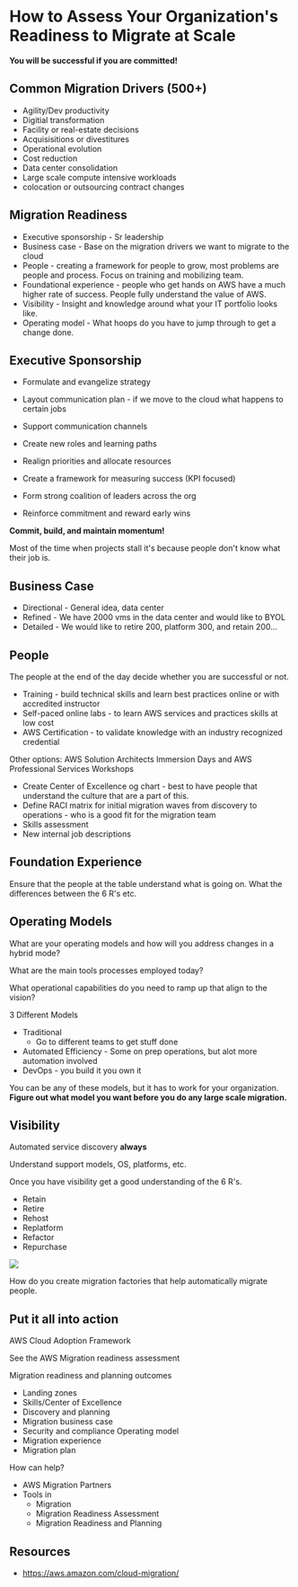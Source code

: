 # How to Assess Your Organization's Readiness to Migrate at Scale

**You will be successful if you are committed!**

## Common Migration Drivers (500+)

- Agility/Dev productivity
- Digitial transformation
- Facility or real-estate decisions
- Acquisisitions or divestitures
- Operational evolution
- Cost reduction
- Data center consolidation
- Large scale compute intensive workloads
- colocation or outsourcing contract changes

## Migration Readiness

- Executive sponsorship - Sr leadership
- Business case - Base on the migration drivers we want to migrate to the cloud 
- People - creating a framework for people to grow, most problems are people and process. Focus on training and mobilizing team.
- Foundational experience - people who get hands on AWS have a much higher rate of success. People fully understand the value of AWS.
- Visibility - Insight and knowledge around what your IT portfolio looks like.
- Operating model - What hoops do you have to jump through to get a change done.

## Executive Sponsorship

- Formulate and evangelize strategy
- Layout communication plan - if we move to the cloud what happens to certain jobs
- Support communication channels
- Create new roles and learning paths
- Realign priorities and allocate resources

- Create a framework for measuring success (KPI focused)
- Form strong coalition of leaders across the org
- Reinforce commitment and reward early wins

**Commit, build, and maintain momentum!**

Most of the time when projects stall it's because people don't know what their job is.

## Business Case

- Directional - General idea, data center
- Refined - We have 2000 vms in the data center and would like to BYOL
- Detailed - We would like to retire 200, platform 300, and retain 200...

## People

The people at the end of the day decide whether you are successful or not.

- Training - build technical skills and learn best practices online or with accredited instructor
- Self-paced online labs - to learn AWS services and practices skills at low cost 
- AWS Certification - to validate knowledge with an industry recognized credential

Other options: AWS Solution Architects Immersion Days and AWS Professional Services Workshops

- Create Center of Excellence og chart - best to have people that understand the culture that are a part of this.
- Define RACI matrix for initial migration waves from discovery to operations - who is a good fit for the migration team
- Skills assessment
- New internal job descriptions

## Foundation Experience

Ensure that the people at the table understand what is going on. What the differences between the 6 R's etc.

## Operating Models

What are your operating models and how will you address changes in a hybrid mode?

What are the main tools processes employed today?

What operational capabilities do you need to ramp up that align to the vision?

3 Different Models

- Traditional
    - Go to different teams to get stuff done
- Automated Efficiency - Some on prep operations, but alot more automation involved
- DevOps - you build it you own it

You can be any of these models, but it has to work for your organization. **Figure out what model you want before you do any large scale migration.**

## Visibility

Automated service discovery **always**

Understand support models, OS, platforms, etc.

Once you have visibility get a good understanding of the 6 R's.

- Retain
- Retire
- Rehost
- Replatform
- Refactor
- Repurchase

![](https://image.slidesharecdn.com/cloud-migration-how-to-9b528d4a-35f1-4a76-b8c9-eeae33d22d0b-64655575-180928233700/95/cloud-migration-a-howto-guide-23-638.jpg?cb=1538177837)

How do you create migration factories that help automatically migrate people.

## Put it all into action

AWS Cloud Adoption Framework

See the AWS Migration readiness assessment


Migration readiness and planning outcomes

- Landing zones
- Skills/Center of Excellence
- Discovery and planning
- Migration business case
- Security and compliance Operating model
- Migration experience
- Migration plan

How can help?

- AWS Migration Partners
- Tools in
    - Migration
    - Migration Readiness Assessment
    - Migration Readiness and Planning

## Resources

- https://aws.amazon.com/cloud-migration/